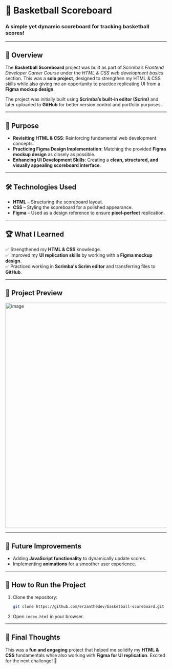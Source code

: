 # 🏀 Basketball Scoreboard

### A simple yet dynamic scoreboard for tracking basketball scores!

---

## 📌 Overview

The **Basketball Scoreboard** project was built as part of Scrimba’s _Frontend Developer Career Course_ under the _HTML & CSS web development basics_ section. This was a **solo project**, designed to strengthen my HTML & CSS skills while also giving me an opportunity to practice replicating UI from a **Figma mockup design**.

The project was initially built using **Scrimba’s built-in editor (Scrim)** and later uploaded to **GitHub** for better version control and portfolio purposes.

---

## 🎯 Purpose

- **Revisiting HTML & CSS**: Reinforcing fundamental web development concepts.
- **Practicing Figma Design Implementation**: Matching the provided **Figma mockup design** as closely as possible.
- **Enhancing UI Development Skills**: Creating a **clean, structured, and visually appealing scoreboard interface**.

---

## 🛠️ Technologies Used

- **HTML** – Structuring the scoreboard layout.
- **CSS** – Styling the scoreboard for a polished appearance.
- **Figma** – Used as a design reference to ensure **pixel-perfect** replication.

---

## 🏆 What I Learned

✅ Strengthened my **HTML & CSS** knowledge.  
✅ Improved my **UI replication skills** by working with a **Figma mockup design**.  
✅ Practiced working in **Scrimba's Scrim editor** and transferring files to **GitHub**.

---

## 📸 Project Preview

<img width="702" alt="image" src="https://github.com/user-attachments/assets/97e5ef3c-2dcd-4702-8b77-aa58861381aa" />


---

## 🚀 Future Improvements

- Adding **JavaScript functionality** to dynamically update scores.
- Implementing **animations** for a smoother user experience.

---

## 📂 How to Run the Project

1. Clone the repository:
   ```bash
   git clone https://github.com/erzanthedev/basketball-scoreboard.git
   ```
2. Open `index.html` in your browser.

---

## 🎉 Final Thoughts

This was a **fun and engaging** project that helped me solidify my **HTML & CSS** fundamentals while also working with **Figma for UI replication**. Excited for the next challenge! 🚀

